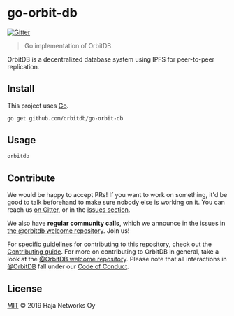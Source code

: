# go-orbit-db

[![Gitter](https://img.shields.io/gitter/room/nwjs/nw.js.svg)](https://gitter.im/orbitdb/Lobby)

> Go implementation of OrbitDB.

OrbitDB is a decentralized database system using IPFS for peer-to-peer replication.

## Install

This project uses [Go](https://golang.org/).

```sh
go get github.com/orbitdb/go-orbit-db
```

## Usage

```sh
orbitdb
```

## Contribute

We would be happy to accept PRs! If you want to work on something, it'd be good to talk beforehand to make sure nobody else is working on it. You can reach us [on Gitter](https://gitter.im/orbitdb/Lobby), or in the [issues section](https://github.com/orbitdb/go-orbit-db/issues).

We also have **regular community calls**, which we announce in the issues in [the @orbitdb welcome repository](https://github.com/orbitdb/welcome/issues). Join us!

For specific guidelines for contributing to this repository, check out the [Contributing guide](CONTRIBUTING.md). For more on contributing to OrbitDB in general, take a look at the [@OrbitDB welcome repository](https://github.com/orbitdb/welcome). Please note that all interactions in [@OrbitDB](https://github.com/orbitdb) fall under our [Code of Conduct](CODE_OF_CONDUCT.md).

## License

[MIT](LICENSE) © 2019 Haja Networks Oy
